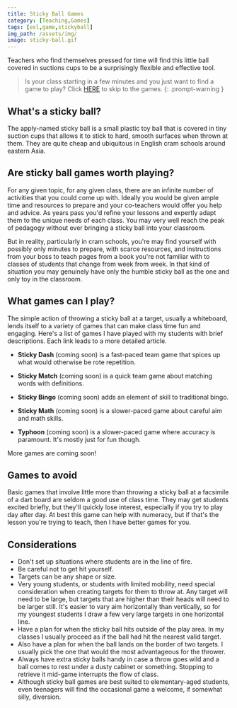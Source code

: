 ```yaml
---
title: Sticky Ball Games
category: [Teaching,Games]
tags: [esl,game,stickyball]
img_path: /assets/img/
image: sticky-ball.gif
---
```


Teachers who find themselves pressed for time will find this little ball covered in suctions cups to be a surprisingly flexible and effective tool.

> Is your class starting in a few minutes and you just want to find a game to play? Click [HERE](#what-games-can-i-play) to skip to the games.
{: .prompt-warning }

## What's a sticky ball?

The apply-named sticky ball is a small plastic toy ball that is covered in tiny suction cups that allows it to stick to hard, smooth surfaces when thrown at them. They are quite cheap and ubiquitous in English cram schools around eastern Asia.

## Are sticky ball games worth playing?

For any given topic, for any given class, there are an infinite number of activities that you could come up with. Ideally you would be given ample time and resources to prepare and your co-teachers would offer you help and advice. As years pass you'd refine your lessons and expertly adapt them to the unique needs of each class. You may very well reach the peak of pedagogy without ever bringing a sticky ball into your classroom.

But in reality, particularly in cram schools, you're may find yourself with possibly only minutes to prepare, with scarce resources, and instructions from your boss to teach pages from a book you're not familiar with to classes of students that change from week from week. In that kind of situation you may genuinely have only the humble sticky ball as the one and only toy in the classroom.

## What games can I play?

The simple action of throwing a sticky ball at a target, usually a whiteboard, lends itself to a variety of games that can make class time fun and engaging. Here's a list of games I have played with my students with brief descriptions. Each link leads to a more detailed article.

- **Sticky Dash** (coming soon) is a fast-paced team game that spices up what would otherwise be rote repetition.

- **Sticky Match** (coming soon) is a quick team game about matching words with definitions.

- **Sticky Bingo** (coming soon) adds an element of skill to traditional bingo.

- **Sticky Math** (coming soon) is a slower-paced game about careful aim and math skills.

- **Typhoon** (coming soon) is a slower-paced game where accuracy is paramount. It's mostly just for fun though.

More games are coming soon!

## Games to avoid

Basic games that involve little more than throwing a sticky ball at a facsimile of a dart board are seldom a good use of class time. They may get students excited briefly, but they'll quickly lose interest, especially if you try to play day after day. At best this game can help with numeracy, but if that's the lesson you're trying to teach, then I have better games for you.

## Considerations

- Don't set up situations where students are in the line of fire.
- Be careful not to get hit yourself.
- Targets can be any shape or size.
- Very young students, or students with limited mobility, need special consideration when creating targets for them to throw at. Any target will need to be large, but targets that are higher than their heads will need to be larger still. It's easier to vary aim horizontally than vertically, so for my youngest students I draw a few very large targets in one horizontal line.
- Have a plan for when the sticky ball hits outside of the play area. In my classes I usually proceed as if the ball had hit the nearest valid target.
- Also have a plan for when the ball lands on the border of two targets. I usually pick the one that would the most advantageous for the thrower.
- Always have extra sticky balls handy in case a throw goes wild and a ball comes to rest under a dusty cabinet or something. Stopping to retrieve it mid-game interrupts the flow of class.
- Although sticky ball games are best suited to elementary-aged students, even teenagers will find the occasional game a welcome, if somewhat silly, diversion.
